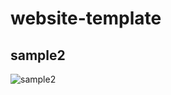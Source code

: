 # website-template

## sample2
![sample2](https://github.com/polymathnyc/profile-website/assets/88815405/05467ae1-b1cd-4b77-b377-f7c824607d0b)
